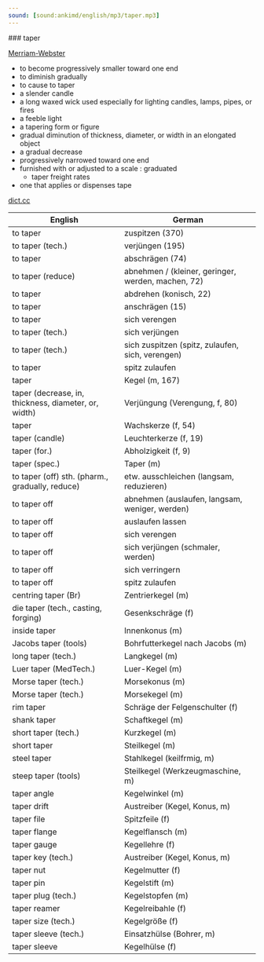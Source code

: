 ```yaml
---
sound: [sound:ankimd/english/mp3/taper.mp3]
---
```


\### taper

[Merriam-Webster](https://www.merriam-webster.com/dictionary/taper)

- to become progressively smaller toward one end
- to diminish gradually
- to cause to taper
- a slender candle
- a long waxed wick used especially for lighting candles, lamps, pipes, or fires
- a feeble light
- a tapering form or figure
- gradual diminution of thickness, diameter, or width in an elongated object
- a gradual decrease
- progressively narrowed toward one end
- furnished with or adjusted to a scale : graduated
    - taper freight rates
- one that applies or dispenses tape

[dict.cc](https://www.dict.cc/taper)

| English        | German       |
| -------------- | ------------ |
| to taper | zuspitzen (370) |
| to taper (tech.) | verjüngen (195) |
| to taper | abschrägen (74) |
| to taper (reduce) | abnehmen / (kleiner, geringer, werden, machen, 72) |
| to taper | abdrehen (konisch, 22) |
| to taper | anschrägen (15) |
| to taper | sich verengen |
| to taper (tech.) | sich verjüngen |
| to taper (tech.) | sich zuspitzen (spitz, zulaufen, sich, verengen) |
| to taper | spitz zulaufen |
| taper | Kegel (m, 167) |
| taper (decrease, in, thickness, diameter, or, width) | Verjüngung (Verengung, f, 80) |
| taper | Wachskerze (f, 54) |
| taper (candle) | Leuchterkerze (f, 19) |
| taper (for.) | Abholzigkeit (f, 9) |
| taper (spec.) | Taper (m) |
| to taper (off) sth. (pharm., gradually, reduce) | etw. ausschleichen (langsam, reduzieren) |
| to taper off | abnehmen (auslaufen, langsam, weniger, werden) |
| to taper off | auslaufen lassen |
| to taper off | sich verengen |
| to taper off | sich verjüngen (schmaler, werden) |
| to taper off | sich verringern |
| to taper off | spitz zulaufen |
| centring taper (Br) | Zentrierkegel (m) |
| die taper (tech., casting, forging) | Gesenkschräge (f) |
| inside taper | Innenkonus (m) |
| Jacobs taper <JT> (tools) | Bohrfutterkegel nach Jacobs (m) |
| long taper (tech.) | Langkegel (m) |
| Luer taper (MedTech.) | Luer-Kegel (m) |
| Morse taper (tech.) | Morsekonus (m) |
| Morse taper <MT> (tech.) | Morsekegel <MK> (m) |
| rim taper | Schräge der Felgenschulter (f) |
| shank taper | Schaftkegel (m) |
| short taper (tech.) | Kurzkegel (m) |
| short taper | Steilkegel (m) |
| steel taper | Stahlkegel (keilfrmig, m) |
| steep taper (tools) | Steilkegel <SK> (Werkzeugmaschine, m) |
| taper angle | Kegelwinkel (m) |
| taper drift | Austreiber (Kegel, Konus, m) |
| taper file | Spitzfeile (f) |
| taper flange | Kegelflansch (m) |
| taper gauge | Kegellehre (f) |
| taper key (tech.) | Austreiber (Kegel, Konus, m) |
| taper nut | Kegelmutter (f) |
| taper pin | Kegelstift (m) |
| taper plug (tech.) | Kegelstopfen (m) |
| taper reamer | Kegelreibahle (f) |
| taper size (tech.) | Kegelgröße (f) |
| taper sleeve (tech.) | Einsatzhülse (Bohrer, m) |
| taper sleeve | Kegelhülse (f) |
